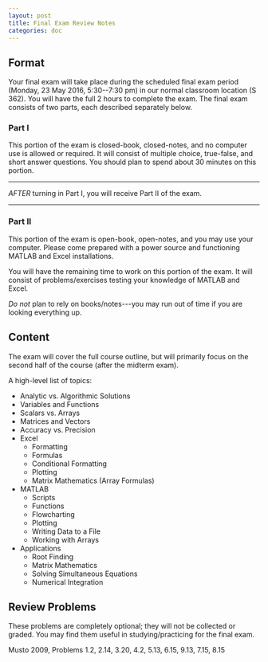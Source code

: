 ```yaml
---
layout: post
title: Final Exam Review Notes
categories: doc
---
```


## Format

Your final exam will take place during the scheduled final exam period
(Monday, 23 May 2016, 5:30--7:30 pm) in our normal classroom location (S 362).
You will have the full 2 hours to complete the exam.
The final exam consists of two parts, each described separately below.

### Part I
This portion of the exam is closed-book, closed-notes, and no computer use is allowed or required.
It will consist of multiple choice, true-false, and short answer questions.
You should plan to spend about 30 minutes on this portion.

-----

*AFTER* turning in Part I, you will receive Part II of the exam.

-----

### Part II
This portion of the exam is open-book, open-notes, and you may use your computer.
Please come prepared with a power source and functioning MATLAB and Excel installations.

You will have the remaining time to work on this portion of the exam.
It will consist of problems/exercises testing your knowledge of MATLAB and Excel.

*Do not* plan to rely on books/notes---you may run out of time if you are looking everything up.

## Content
The exam will cover the full course outline, but will primarily focus on the second half of the course (after the midterm exam).

A high-level list of topics:

- Analytic vs. Algorithmic Solutions
- Variables and Functions
- Scalars vs. Arrays
- Matrices and Vectors
- Accuracy vs. Precision
- Excel
  - Formatting
  - Formulas
  - Conditional Formatting
  - Plotting
  - Matrix Mathematics (Array Formulas)
- MATLAB
  - Scripts
  - Functions
  - Flowcharting
  - Plotting
  - Writing Data to a File
  - Working with Arrays
- Applications
  - Root Finding
  - Matrix Mathematics
  - Solving Simultaneous Equations
  - Numerical Integration

## Review Problems
These problems are completely optional; they will not be collected or graded.
You may find them useful in studying/practicing for the final exam.

Musto 2009, Problems 1.2, 2.14, 3.20, 4.2, 5.13, 6.15, 9.13, 7.15, 8.15

